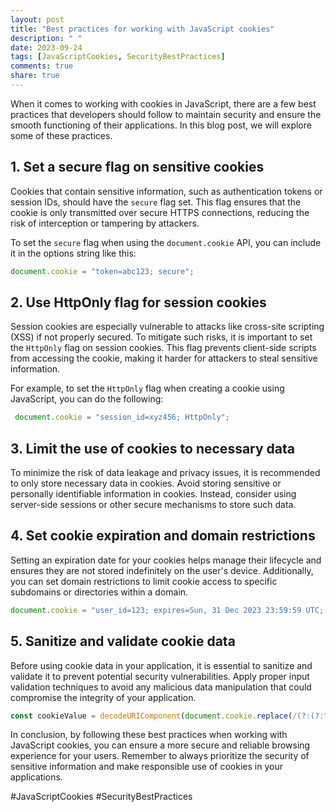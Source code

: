 ```yaml
---
layout: post
title: "Best practices for working with JavaScript cookies"
description: " "
date: 2023-09-24
tags: [JavaScriptCookies, SecurityBestPractices]
comments: true
share: true
---
```


When it comes to working with cookies in JavaScript, there are a few best practices that developers should follow to maintain security and ensure the smooth functioning of their applications. In this blog post, we will explore some of these practices.

## 1. Set a secure flag on sensitive cookies

Cookies that contain sensitive information, such as authentication tokens or session IDs, should have the `secure` flag set. This flag ensures that the cookie is only transmitted over secure HTTPS connections, reducing the risk of interception or tampering by attackers.

To set the `secure` flag when using the `document.cookie` API, you can include it in the options string like this:

```javascript
document.cookie = "token=abc123; secure";
```

## 2. Use HttpOnly flag for session cookies

Session cookies are especially vulnerable to attacks like cross-site scripting (XSS) if not properly secured. To mitigate such risks, it is important to set the `HttpOnly` flag on session cookies. This flag prevents client-side scripts from accessing the cookie, making it harder for attackers to steal sensitive information.

For example, to set the `HttpOnly` flag when creating a cookie using JavaScript, you can do the following:

```javascript
 document.cookie = "session_id=xyz456; HttpOnly";
```

## 3. Limit the use of cookies to necessary data

To minimize the risk of data leakage and privacy issues, it is recommended to only store necessary data in cookies. Avoid storing sensitive or personally identifiable information in cookies. Instead, consider using server-side sessions or other secure mechanisms to store such data.

## 4. Set cookie expiration and domain restrictions

Setting an expiration date for your cookies helps manage their lifecycle and ensures they are not stored indefinitely on the user's device. Additionally, you can set domain restrictions to limit cookie access to specific subdomains or directories within a domain.

```javascript
document.cookie = "user_id=123; expires=Sun, 31 Dec 2023 23:59:59 UTC; path=/";
```

## 5. Sanitize and validate cookie data

Before using cookie data in your application, it is essential to sanitize and validate it to prevent potential security vulnerabilities. Apply proper input validation techniques to avoid any malicious data manipulation that could compromise the integrity of your application.

```javascript
const cookieValue = decodeURIComponent(document.cookie.replace(/(?:(?:^|.*;\s*)cookieName\s*\=\s*([^;]*).*$)|^.*$/, "$1"));
```

In conclusion, by following these best practices when working with JavaScript cookies, you can ensure a more secure and reliable browsing experience for your users. Remember to always prioritize the security of sensitive information and make responsible use of cookies in your applications.

#JavaScriptCookies #SecurityBestPractices